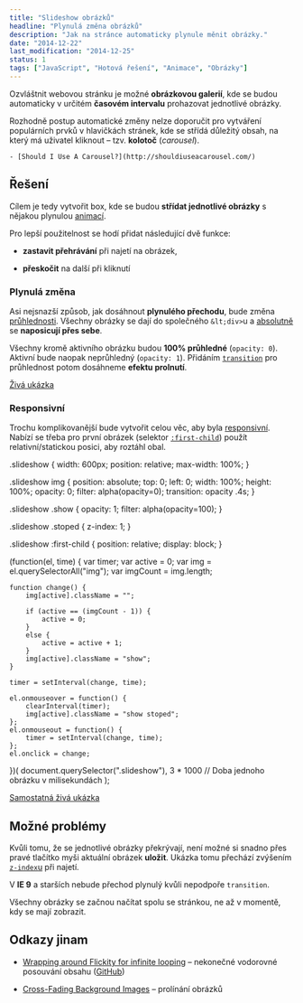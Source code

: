 ```yaml
---
title: "Slideshow obrázků"
headline: "Plynulá změna obrázků"
description: "Jak na stránce automaticky plynule měnit obrázky."
date: "2014-12-22"
last_modification: "2014-12-25"
status: 1
tags: ["JavaScript", "Hotová řešení", "Animace", "Obrázky"]
---
```


Ozvláštnit webovou stránku je možné **obrázkovou galerií**, kde se budou automaticky v určitém **časovém intervalu** prohazovat jednotlivé obrázky.

Rozhodně postup automatické změny nelze doporučit pro vytváření populárních prvků v hlavičkách stránek, kde se střídá důležitý obsah, na který má uživatel kliknout – tzv. **kolotoč** (*carousel*).

    - [Should I Use A Carousel?](http://shouldiuseacarousel.com/)

## Řešení

Cílem je tedy vytvořit box, kde se budou **střídat jednotlivé obrázky** s nějakou plynulou [animací](/webove-animace).

Pro lepší použitelnost se hodí přidat následující dvě funkce:

  - **zastavit přehrávání** při najetí na obrázek,

  - **přeskočit** na další při kliknutí

### Plynulá změna

Asi nejsnazší způsob, jak dosáhnout **plynulého přechodu**, bude změna [průhlednosti](/opacity). Všechny obrázky se dají do společného `&lt;div>`u a [absolutně](/position#absolute) se **naposicují přes sebe**.

Všechny kromě aktivního obrázku budou **100% průhledné** (`opacity: 0`). Aktivní bude naopak neprůhledný (`opacity: 1`). Přidáním [`transition`](/transition) pro průhlednost potom dosáhneme **efektu prolnutí**.

[Živá ukázka](http://kod.djpw.cz/qzib)

### Responsivní

Trochu komplikovanější bude vytvořit celou věc, aby byla [responsivní](/responsive). Nabízí se třeba pro první obrázek (selektor [`:first-child`](/first-last-child)) použít relativní/statickou posici, aby roztáhl obal.

.slideshow {
    width: 600px;
    position: relative;
    max-width: 100%;
}

.slideshow img {
    position: absolute;
    top: 0;
    left: 0;
    width: 100%;
    height: 100%;
    opacity: 0;
    filter: alpha(opacity=0);
    transition: opacity .4s;
}

.slideshow .show {
    opacity: 1;
    filter: alpha(opacity=100);
}

.slideshow .stoped {
    z-index: 1;
}

.slideshow :first-child {
    position: relative; 
    display: block;
}

(function(el, time) {
    var timer;
    var active = 0;
    var img = el.querySelectorAll("img");
    var imgCount = img.length;
    
    function change() {
        img[active].className = "";
      
        if (active == (imgCount - 1)) {
            active = 0;
        }
        else {
            active = active + 1;
        }
        img[active].className = "show";
    }
    
    timer = setInterval(change, time);
    
    el.onmouseover = function() {
        clearInterval(timer);
        img[active].className = "show stoped";
    };
    el.onmouseout = function() {
        timer = setInterval(change, time);
    };    
    el.onclick = change;
})(
    document.querySelector(".slideshow"), 
    3 * 1000 // Doba jednoho obrázku v milisekundách
);

[Samostatná živá ukázka](http://kod.djpw.cz/rzib)

## Možné problémy

Kvůli tomu, že se jednotlivé obrázky překrývají, není možné si snadno přes pravé tlačítko myši aktuální obrázek **uložit**. Ukázka tomu přechází zvýšením [`z-index`u](/position#z-index) při najetí.

V **IE 9** a starších nebude přechod plynulý kvůli nepodpoře `transition`.

Všechny obrázky se začnou načítat spolu se stránkou, ne až v momentě, kdy se mají zobrazit.

## Odkazy jinam

  - [Wrapping around Flickity for infinite looping](http://metafizzy.co/blog/wrapping-around/) – nekonečné vodorovné posouvání obsahu ([GitHub](https://github.com/metafizzy/flickity))

  - [Cross-Fading Background Images](http://demosthenes.info/blog/991/Cross-Fading-Background-Images) – prolínání obrázků